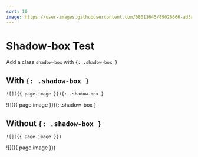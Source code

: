 ```yaml
---
sort: 10
image: https://user-images.githubusercontent.com/68011645/89026666-ad3a8680-d35b-11ea-9f4b-d3fe26ae12ed.png
---
```


# Shadow-box Test
Add a class `shadow-box` with `{: .shadow-box }`

## With `{: .shadow-box }`
```
![]({{ page.image }}){: .shadow-box }
```
![]({{ page.image }}){: .shadow-box }


## Without `{: .shadow-box }`
```
![]({{ page.image }})
```
![]({{ page.image }})
